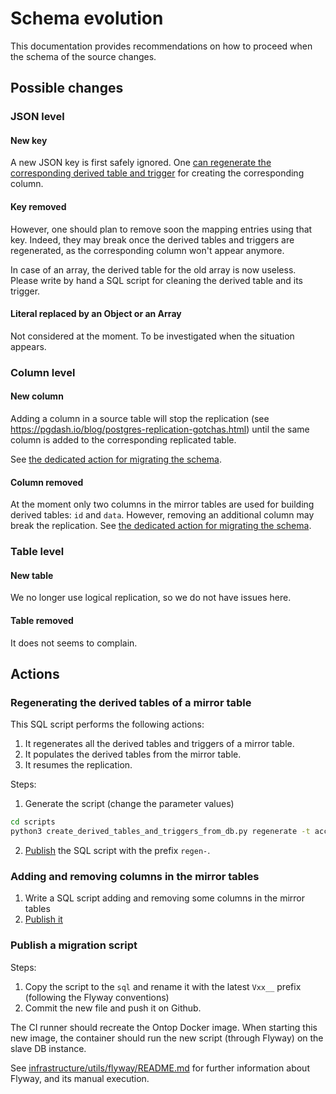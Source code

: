 # Schema evolution

This documentation provides recommendations on how to proceed when the schema of the source changes.

## Possible changes
### JSON level

#### New key
A new JSON key is first safely ignored. One [can regenerate the corresponding derived table and trigger](#regenerating-a-derived-table-and-a-trigger) for creating the corresponding column.

#### Key removed
However, one should plan to remove soon the mapping entries using that key.
Indeed, they may break once the derived tables and triggers are regenerated, as the corresponding column won't appear anymore.

In case of an array, the derived table for the old array is now useless. Please write by hand a SQL script for cleaning the derived table and its trigger.

#### Literal replaced by an Object or an Array
Not considered at the moment. To be investigated when the situation appears.


### Column level

#### New column
Adding a column in a source table will stop the replication (see https://pgdash.io/blog/postgres-replication-gotchas.html)
until the same column is added to the corresponding replicated table.

See [the dedicated action for migrating the schema](#adding-and-removing-columns-in-the-mirror-tables).

#### Column removed
At the moment only two columns in the mirror tables are used for building derived tables: `id` and `data`.
However, removing an additional column may break the replication. See [the dedicated action for migrating the schema](#adding-and-removing-columns-in-the-mirror-tables).

### Table level

#### New table
We no longer use logical replication, so we do not have issues here.

#### Table removed
It does not seems to complain.

## Actions

### Regenerating the derived tables of a mirror table

This SQL script performs the following actions:
1. It regenerates all the derived tables and triggers of a mirror table.
2. It populates the derived tables from the mirror table.
3. It resumes the replication.

Steps:
 1. Generate the script (change the parameter values)
 ```sh
 cd scripts
 python3 create_derived_tables_and_triggers_from_db.py regenerate -t accommodationsopen -u tourismuser -p postgres2 -h localhost -d tourismuser --port 7776
 ```
 2. [Publish](#publish-a-migration-script) the SQL script with the prefix `regen-`.


 ### Adding and removing columns in the mirror tables

1. Write a SQL script adding and removing some columns in the mirror tables
2. [Publish it](#publish-a-migration-script)

### Publish a migration script
Steps:
 1. Copy the script to the `sql` and rename it with the latest `Vxx__` prefix (following the Flyway conventions)
 2. Commit the new file and push it on Github.

 The CI runner should recreate the Ontop Docker image. When starting this new image, the container should run the new script (through Flyway) on the slave DB instance.

 See
 [infrastructure/utils/flyway/README.md](../infrastructure/utils/flyway/README.md)
 for further information about Flyway, and its manual execution.
